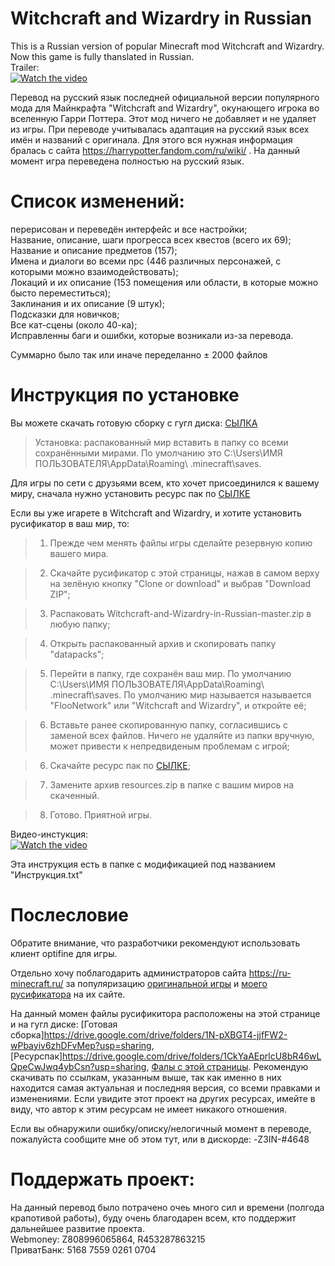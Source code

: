# Witchcraft and Wizardry in Russian
  This is a Russian version of popular Minecraft mod Witchcraft and Wizardry. Now this game is fully thanslated in Russian.  
Trailer:  
[![Watch the video](https://img.youtube.com/vi/wK_dRJeQX0w/hqdefault.jpg)](https://youtu.be/wK_dRJeQX0w)

  Перевод на русский язык последней официальной версии популярного мода для Майнкрафта "Witchcraft and Wizardry", окунающего игрока во вселенную Гарри Поттера. Этот мод ничего не добавляет и не удаляет из игры. При переводе учитывалась адаптация на русский язык всех имён и названий с оригинала. Для этого вся нужная информация бралась с сайта https://harrypotter.fandom.com/ru/wiki/ . На данный момент игра переведена полностью на русский язык.  

# Список изменений:  

  перерисован и переведён интерфейс и все настройки;  
  Название, описание, шаги прогресса всех квестов (всего их 69);  
  Название и описание предметов (157);  
  Имена и диалоги во всеми npc (446 различных персонажей, с которыми можно взаимодействовать);  
  Локаций и их описание (153 помещения или области, в которые можно бысто переместиться);  
  Заклинания и их описание (9 штук);  
  Подсказки для новичков;  
  Все кат-сцены (около 40-ка);  
  Исправленны баги и ошибки, которые возникали из-за перевода.
  
  Суммарно было так или иначе переделанно ± 2000 файлов
  
# Инструкция по установке  

  Вы можете скачать готовую сборку с гугл диска: [СЫЛКА](https://drive.google.com/drive/folders/1N-pXBGT4-jjfFW2-wPbayiv6zhDFvMep?usp=sharing)  
  
  >Установка: распакованный мир вставить в папку со всеми сохранёнными мирами. По умолчанию это C:\Users\ИМЯ ПОЛЬЗОВАТЕЛЯ\AppData\Roaming\ .minecraft\saves.
  
  Для игры по сети с друзьями всем, кто хочет присоединился к вашему миру, сначала нужно установить ресурс пак по [СЫЛКЕ](https://drive.google.com/drive/folders/1CkYaAEprlcU8bR46wLQpeCwJwq4ybCsn?usp=sharing)  
  
  Если вы уже игарете в Witchcraft and Wizardry, и хотите установить русификатор в ваш мир, то:  
    
  >1. Прежде чем менять файлы игры сделайте резервную копию вашего мира.
  
  >2. Скачайте русификатор с этой страницы, нажав в самом верху на зелёную кнопку "Clone or download" и выбрав "Download ZIP";
  
  >3. Распаковать Witchcraft-and-Wizardry-in-Russian-master.zip в любую папку;  
  
  >4. Открыть распакованный архив и скопировать папку "datapacks";
  
  >5. Перейти в папку, где сохранён ваш мир. По умолчанию C:\Users\ИМЯ ПОЛЬЗОВАТЕЛЯ\AppData\Roaming\ .minecraft\saves. По умолчанию мир называется называется "FlooNetwork" или "Witchcraft and Wizardry", и откройте её;
  
  >6. Вставьте ранее скопированную папку, согласившись с заменой всех файлов. Ничего не удаляйте из папки вручную, может привести к непредвиденым проблемам с игрой;
  
  >6. Скачайте ресурс пак по [СЫЛКЕ](https://drive.google.com/drive/folders/1CkYaAEprlcU8bR46wLQpeCwJwq4ybCsn?usp=sharing);
  
  >7. Замените архив resources.zip в папке с вашим миров на скаченный.
  
  >8. Готово. Приятной игры.
  
  Видео-инстукция:  
[![Watch the video](https://img.youtube.com/vi/uDszYegDzN4/hqdefault.jpg)](https://youtu.be/uDszYegDzN4)
  
  Эта инструкция есть в папке с модификацией под названием "Инструкция.txt"
 
 # Послесловие
 
  Обратите внимание, что разработчики рекомендуют использовать клиент optifine для игры.  
  
  Отдельно хочу поблагодарить администраторов сайта https://ru-minecraft.ru/ за популяризацию [оригинальной игры](https://ru-minecraft.ru/mody-minecraft/62629-witchcraft-and-wizardry.html) и [моего русификатора](https://ru-minecraft.ru/fayly-dlya-minecraft/62515-witchcraft-and-wizardry-perevod-na-russkiy.html) на их сайте.
  
  На данный момен файлы русификитора расположены на этой странице и на гугл диске: [Готовая сборка]https://drive.google.com/drive/folders/1N-pXBGT4-jjfFW2-wPbayiv6zhDFvMep?usp=sharing, [Ресурспак]https://drive.google.com/drive/folders/1CkYaAEprlcU8bR46wLQpeCwJwq4ybCsn?usp=sharing, [Фалы с этой страницы](https://drive.google.com/drive/folders/1KZaP_0HES0AIWg5HRYeD1tuYbo8-ItXR). Рекомендую скачивать по ссылкам, указанным выше, так как именно в них находится самая актуальная и последняя версия, со всеми правками и изменениями. Если увидите этот проект на других ресурсах, имейте в виду, что автор к этим ресурсам не имеет никакого отношения.  

Если вы обнаружили ошибку/описку/нелогичный момент в переводе, пожалуйста сообщите мне об этом тут, или в дискорде: -Z3IN-#4648  

# Поддержать проект:  
На данный перевод было потрачено очеь много сил и времени (полгода крапотивой работы), буду очень благодарен всем, кто поддержит дальнейшее развитие проекта.  
Webmoney: Z808996065864, R453287863215  
ПриватБанк: 5168 7559 0261 0704
